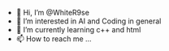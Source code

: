 - 👋 Hi, I’m @WhiteR9se
- 👀 I’m interested in AI and Coding in general
- 🌱 I’m currently learning c++ and html
- 📫 How to reach me ...

<!---
WhiteR9se/WhiteR9se is a ✨ special ✨ repository because its `README.md` (this file) appears on your GitHub profile.
You can click the Preview link to take a look at your changes.
--->
